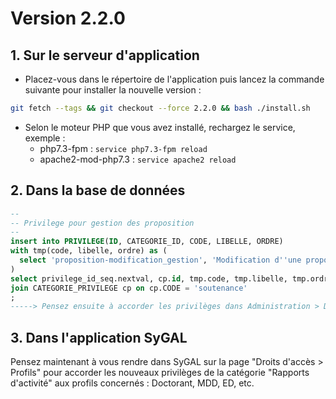 # Version 2.2.0

## 1. Sur le serveur d'application

- Placez-vous dans le répertoire de l'application puis lancez la commande suivante
  pour installer la nouvelle version :

```bash
git fetch --tags && git checkout --force 2.2.0 && bash ./install.sh
```

- Selon le moteur PHP que vous avez installé, rechargez le service, exemple :
    - php7.3-fpm         : `service php7.3-fpm reload`
    - apache2-mod-php7.3 : `service apache2 reload`

## 2. Dans la base de données

```sql
--
-- Privilege pour gestion des proposition
--
insert into PRIVILEGE(ID, CATEGORIE_ID, CODE, LIBELLE, ORDRE)
with tmp(code, libelle, ordre) as (
  select 'proposition-modification_gestion', 'Modification d''une proposition de soutenance pour gestion', 1000 from dual
)
select privilege_id_seq.nextval, cp.id, tmp.code, tmp.libelle, tmp.ordre from tmp
join CATEGORIE_PRIVILEGE cp on cp.CODE = 'soutenance'
;
-----> Pensez ensuite à accorder les privilèges dans Administration > Droits d'accès > Gestion des profils. <-----
```

## 3. Dans l'application SyGAL

Pensez maintenant à vous rendre dans SyGAL sur la page "Droits d'accès > Profils" pour accorder les nouveaux
privilèges de la catégorie "Rapports d'activité" aux profils concernés : Doctorant, MDD, ED, etc.
